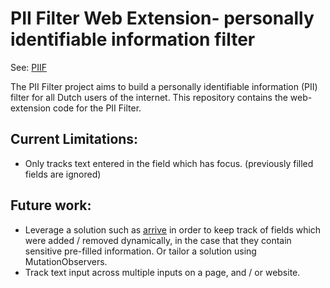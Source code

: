 # <a name="title">PII Filter Web Extension- personally identifiable information filter</a>

See: [PIIF](https://github.com/prolody/piif)

The PII Filter project aims to build a personally identifiable information (PII) filter for all Dutch users of the
internet. This repository contains the web-extension code for the PII Filter.

## Current Limitations:
- Only tracks text entered in the field which has focus. (previously filled fields are ignored)

## Future work:
- Leverage a solution such as [arrive](https://github.com/uzairfarooq/arrive) in order to keep track of fields which
  were added / removed dynamically, in the case that they contain sensitive pre-filled information. Or tailor a solution
  using MutationObservers.
- Track text input across multiple inputs on a page, and / or website.
